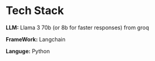# Tech Stack

**LLM:**  Llama 3 70b (or 8b for faster responses) from groq

**FrameWork:** Langchain

**Languge:** Python